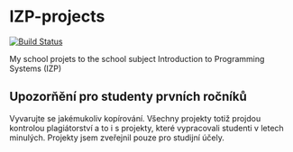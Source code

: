 # IZP-projects

[![Build Status](https://travis-ci.org/martinkobelka/IZP-projects.svg?branch=master)](https://travis-ci.org/martinkobelka/IZP-projects)


My school projets to the school subject Introduction to Programming Systems (IZP)

Upozorňění pro studenty prvních ročníků
---------------------------------------

Vyvarujte se jakémukoliv kopírování. Všechny projekty totiž projdou kontrolou plagiátorství a to i s projekty, které vypracovali studenti v letech minulých. Projekty jsem zveřejnil pouze pro studijní účely.
